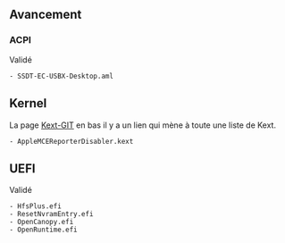 ## Avancement 
### ACPI
Validé
```
- SSDT-EC-USBX-Desktop.aml
```

## Kernel
La page [Kext-GIT](https://github.com/acidanthera/OpenCorePkg/blob/master/Docs/Kexts.md) en bas il y a un lien qui mène à toute une liste de Kext.
```
- AppleMCEReporterDisabler.kext
```


## UEFI
Validé
```
- HfsPlus.efi
- ResetNvramEntry.efi
- OpenCanopy.efi
- OpenRuntime.efi
```
